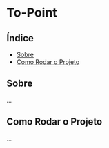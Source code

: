 # To-Point

## Índice

- [Sobre](#about)
- [Como Rodar o Projeto](#run)

## Sobre <a name = "about"></a>

...

## Como Rodar o Projeto <a name = "run"></a>

...
<!-- These instructions will get you a copy of the project up and running on your local machine for development and testing purposes. See [deployment](#deployment) for notes on how to deploy the project on a live system. -->